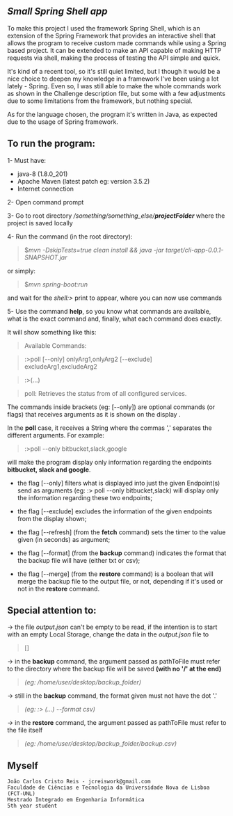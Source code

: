 ## _Small Spring Shell app_



To make this project I used the framework Spring Shell, 
which is an extension of the Spring Framework that provides 
an interactive shell that allows the program to receive custom 
made commands while using a Spring based project. It can be 
extended to make an API capable of making HTTP requests via shell,
making the process of testing the API simple and quick.

It's kind of a recent tool, so it's still quiet limited, but I
though it would be a nice choice to deepen my knowledge in a 
framework I've been using a lot lately - Spring. Even so, I was
still able to make the whole commands work as shown in the 
Challenge description file, but some with a few adjustments due
to some limitations from the framework, but nothing special.

As for the language chosen, the program it's written in Java, as 
expected due to the usage of Spring framework.



## To run the program:

1- Must have:
- java-8 (1.8.0_201)
- Apache Maven (latest patch eg: version 3.5.2)
- Internet connection

2- Open command prompt

3- Go to root directory _/something/something_else/**projectFolder**_ 
where the project is saved locally

4- Run the command (in the root directory):

> $_mvn -DskipTests=true clean install && java -jar target/cli-app-0.0.1-SNAPSHOT.jar_

or simply:

> $_mvn spring-boot:run_ 

and wait for the _shell:>_ print to appear, where you can now use commands

5- Use the command **help**, so you know what commands are available,
what is the exact command and, finally, what each command does exactly.

It will show something like this:

>Available Commands:

>:>poll [--only] onlyArg1,onlyArg2 [--exclude] excludeArg1,excludeArg2

>:>(...)

>poll: Retrieves the status from of all configured services.

The commands inside brackets (eg: [--only]) are optional 
commands (or flags) that receives arguments as it is shown on the display 
. 

In the **poll** case, it receives a String where the commas ','
separates the different arguments. For example:
>:>poll --only bitbucket,slack,google 

will make the program display only information regarding the endpoints **bitbucket,
 slack and google**. 


- the flag [--only] filters what is displayed into just the given Endpoint(s)
send as arguments (eg: :> poll --only bitbucket,slack) will display only 
the information regarding these two endpoints;

- the flag [--exclude] excludes the information of the given endpoints
from the display shown;
 
- the flag [--refresh] (from the **fetch** command) sets the timer
to the value given (in seconds) as argument; 

- the flag [--format] (from the **backup** command) indicates the
format that the backup file will have (either txt or csv);

- the flag [--merge] (from the **restore** command) is a boolean
that will merge the backup file to the output file, or not, 
depending if it's used or not in the **restore** command.

## **Special attention to:**

-> the file _output.json_ can't be empty to be read, if the intention is to
start with an empty Local Storage, change the data in the _output.json_ file
to 
>[]

-> in the **backup** command, the argument passed as pathToFile
must refer to the directory where the backup file will be saved
**(with no '/' at the end)**
>_(eg: /home/user/desktop/backup_folder)_ 

-> still in the **backup** command, the format given must not have
the dot '.' 
>_(eg: :> (...) --format csv)_

-> in the **restore** command, the argument passed as pathToFile
must refer to the file itself 
>_(eg: /home/user/desktop/backup_folder/backup.csv)_



## Myself

    João Carlos Cristo Reis - jcreiswork@gmail.com
    Faculdade de Ciências e Tecnologia da Universidade Nova de Lisboa (FCT-UNL)
    Mestrado Integrado em Engenharia Informática
    5th year student
